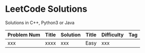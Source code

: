 LeetCode Solutions
========

Solutions in C++, Python3 or Java


| Problem Num | Title | Solution | Title | Difficulty | Tag |
|-------------| ----- | -------- | ----- | ---------- | --- |
|xxx|xxxx| xxx|Easy|xxx|
